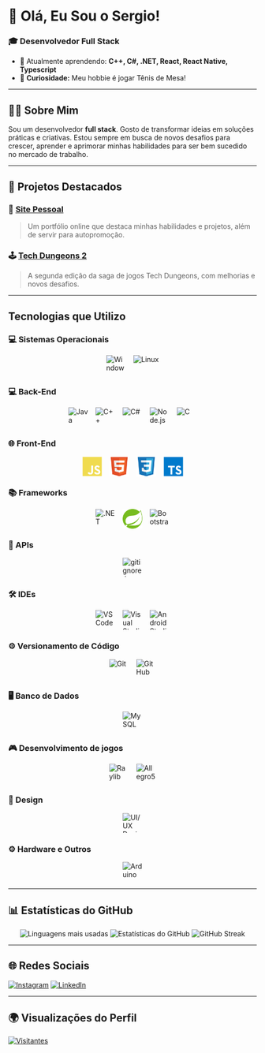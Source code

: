 # 👋 Olá, Eu Sou o Sergio!

### 🎓 Desenvolvedor Full Stack 

- 🌱 Atualmente aprendendo: **C++, C#, .NET, React, React Native, Typescript**
- 🏓 **Curiosidade:** Meu hobbie é jogar Tênis de Mesa!

---

## 🧑‍💻 Sobre Mim

Sou um desenvolvedor **full stack**. Gosto de transformar ideias em soluções práticas e criativas. Estou sempre em busca de novos desafios para crescer, aprender e aprimorar minhas habilidades para ser bem sucedido no mercado de trabalho.

---

## 🚀 Projetos Destacados

### 🎨 [Site Pessoal](https://github.com/SergioGTF/Site-pessoal)
> Um portfólio online que destaca minhas habilidades e projetos, além de servir para autopromoção.

### 🕹️ [Tech Dungeons 2](https://github.com/SergioGTF/Tech-Dungeons-2)
> A segunda edição da saga de jogos Tech Dungeons, com melhorias e novos desafios.

---

## Tecnologias que Utilizo

### 💻 Sistemas Operacionais
<div style="display: flex; flex-wrap: wrap; gap: 15px; justify-content: center;">
  <img alt="Windows" height="40" width="40" src="https://upload.wikimedia.org/wikipedia/commons/5/5f/Windows_logo_-_2012.svg">
  <img alt="Linux" height="40" widht="40" src="https://cdn.jsdelivr.net/gh/devicons/devicon/icons/linux/linux-original.svg">
</div>

### 💻 Back-End
<div style="display: flex; flex-wrap: wrap; gap: 15px; justify-content: center;">
  <img alt="Java" height="40" width="40" src="https://cdn.worldvectorlogo.com/logos/java-4.svg">
  <img alt="C++" height="40" width="40" src="https://upload.wikimedia.org/wikipedia/commons/1/18/ISO_C%2B%2B_Logo.svg">
  <img alt="C#" height="40" width="40" src="https://cdn.worldvectorlogo.com/logos/c--4.svg">
  <img alt="Node.js" height="40" width="40" src="https://cdn.jsdelivr.net/gh/devicons/devicon/icons/nodejs/nodejs-original.svg">
  <img alt="C" height="40" width="40" src="https://cdn.worldvectorlogo.com/logos/c-1.svg">
</div>

### 🌐 Front-End
<div style="display: flex; flex-wrap: wrap; gap: 15px; justify-content: center;">
  <img alt="JavaScript" height="40" width="40" src="https://raw.githubusercontent.com/devicons/devicon/master/icons/javascript/javascript-plain.svg">
  <img alt="HTML5" height="40" width="40" src="https://raw.githubusercontent.com/devicons/devicon/master/icons/html5/html5-original.svg">
  <img alt="CSS3" height="40" width="40" src="https://raw.githubusercontent.com/devicons/devicon/master/icons/css3/css3-original.svg">
  <img alt="TypeScript" height="40" width="40" src="https://raw.githubusercontent.com/devicons/devicon/master/icons/typescript/typescript-original.svg">
</div>

### 📚 Frameworks
<div style="display: flex; flex-wrap: wrap; gap: 15px; justify-content: center;">
  <img alt=".NET" height="40" width="40" src="https://th.bing.com/th/id/OIP.2znrrMSAR8ot1Z_9UZ67ywHaHa?rs=1&pid=ImgDetMain">
  <img alt="Spring Boot" height="40" width="40" src="https://raw.githubusercontent.com/devicons/devicon/master/icons/spring/spring-original.svg">
  <img alt="Bootstrap" height="40" width="40" src="https://upload.wikimedia.org/wikipedia/commons/b/b2/Bootstrap_logo.svg">
</div>

### 🔌 APIs
<div style="display: flex; flex-wrap: wrap; gap: 15px; justify-content: center;">
  <img alt="gitignore.io" height="40" width="40" src="https://www.toptal.com/developers/gitignore/img/gitignore-logo-horizontal@2x.png">
</div>

### 🛠️ IDEs 
<div style="display: flex; flex-wrap: wrap; gap: 15px; justify-content: center;">
  <img alt="VSCode" height="40" width="40" src="https://cdn.jsdelivr.net/gh/devicons/devicon/icons/vscode/vscode-original.svg">
  <img alt="Visual Studio" height="40" width="40" src="https://cdn.jsdelivr.net/gh/devicons/devicon/icons/visualstudio/visualstudio-plain.svg">
  <img alt="Android Studio" height="40" width="40" src="https://cdn.jsdelivr.net/gh/devicons/devicon/icons/androidstudio/androidstudio-original.svg" />
</div>

### ⚙️ Versionamento de Código
<div style="display: flex; flex-wrap: wrap; gap: 15px; justify-content: center;">
  <img alt="Git" height="40" width="40" src="https://cdn.jsdelivr.net/gh/devicons/devicon/icons/git/git-original.svg">
  <img alt="GitHub" height="40" width="40" src="https://cdn.jsdelivr.net/gh/devicons/devicon/icons/github/github-original.svg">
</div>

### 🖥️ Banco de Dados
<div style="display: flex; flex-wrap: wrap; gap: 15px; justify-content: center;">
  <img alt="MySQL" height="40" width="40" src="https://cdn.jsdelivr.net/gh/devicons/devicon/icons/mysql/mysql-original.svg"> 
</div>

### 🎮 Desenvolvimento de jogos
<div style="display: flex; flex-wrap: wrap; gap: 15px; justify-content: center;">
  <img alt="Raylib" height="40" width="40" src="https://upload.wikimedia.org/wikipedia/commons/f/f4/Raylib_logo.png">
  <img alt="Allegro5" height="40" width="40" src="https://avatars.githubusercontent.com/u/7524022?s=48&v=4">
</div>

### 🎨 Design
<div style="display: flex; flex-wrap: wrap; gap: 15px; justify-content: center;">
  <img alt="UI/UX Design" height="40" width="40" src="https://cdn.jsdelivr.net/gh/devicons/devicon/icons/figma/figma-original.svg" />
</div>

### ⚙️ Hardware e Outros
<div style="display: flex; flex-wrap: wrap; gap: 15px; justify-content: center;">
  <img alt="Arduino" height="40" width="40" src="https://cdn.jsdelivr.net/gh/devicons/devicon/icons/arduino/arduino-original.svg">
</div>

---

## 📊 Estatísticas do GitHub

<p align="center">
  <img height="150em" src="https://github-readme-stats.vercel.app/api/top-langs/?username=SergioGTF&layout=compact&theme=synthwave" alt="Linguagens mais usadas"/>
  <img height="150em" src="https://github-readme-stats.vercel.app/api?username=SergioGTF&show_icons=true&theme=synthwave" alt="Estatísticas do GitHub"/>
  <img height="150em" src="https://streak-stats.demolab.com?user=SergioGTF&theme=synthwave" alt="GitHub Streak"/>
</p>

---

## 🌐 Redes Sociais

[![Instagram](https://img.shields.io/badge/Instagram-E4405F?style=for-the-badge&logo=instagram&logoColor=white)](https://www.instagram.com/sergiotavaresfarias/)
[![LinkedIn](https://img.shields.io/badge/LinkedIn-0077B5?style=for-the-badge&logo=linkedin&logoColor=white)](https://www.linkedin.com/in/sergio-gabriel-tavares-farias-624775268/)

---

## 🌍 Visualizações do Perfil

[![Visitantes](https://api.visitorbadge.io/api/visitors?path=https%3A%2F%2Fgithub.com%2FSergioGTF%2FSergioGTF&label=Visitantes&labelColor=%23430064&countColor=%23d9e3f0)](https://visitorbadge.io/status?path=https%3A%2F%2Fgithub.com%2FSergioGTF%2FSergioGTF)
